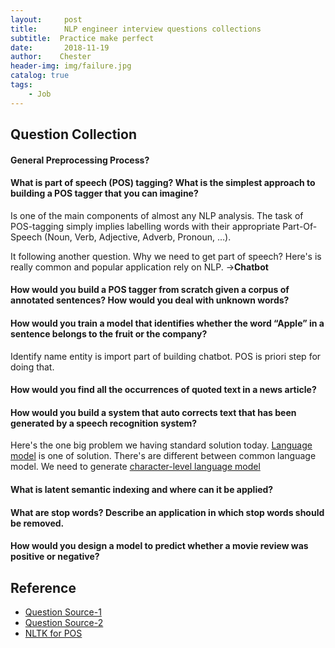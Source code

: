 ```yaml
---
layout:     post
title:      NLP engineer interview questions collections
subtitle:  Practice make perfect
date:       2018-11-19
author:    Chester
header-img: img/failure.jpg
catalog: true
tags:
    - Job
---
```

##

## Question Collection 


#### General Preprocessing Process?


#### What is part of speech (POS) tagging? What is the simplest approach to building a POS tagger that you can imagine?

Is one of the main components of almost any NLP analysis. The task of POS-tagging simply implies labelling words with their appropriate Part-Of-Speech (Noun, Verb, Adjective, Adverb, Pronoun, …).

It following another question. Why we need to get part of speech?
Here's is really common and popular application rely on NLP.
->**Chatbot**

#### How would you build a POS tagger from scratch given a corpus of annotated sentences? How would you deal with unknown words?

####  How would you train a model that identifies whether the word “Apple” in a sentence belongs to the fruit or the company?

Identify name entity is import part of building chatbot. POS is priori step for doing that.

#### How would you find all the occurrences of quoted text in a news article?
#### How would you build a system that auto corrects text that has been generated by a speech recognition system?

Here's the one big problem we having standard solution today. [Language model](https://en.wikipedia.org/wiki/Language_model) is one of solution. There's are different between common language model. We need to generate [character-level language model](https://towardsdatascience.com/language-models-spellchecking-and-autocorrection-dd10f739443c)

#### What is latent semantic indexing and where can it be applied?
#### What are stop words? Describe an application in which stop words should be removed.
#### How would you design a model to predict whether a movie review was positive or negative?

## Reference
- [Question Source-1](https://resources.workable.com/natural-language-processing-engineer-interview-questions)
- [Question Source-2]()
- [NLTK for POS](https://www.nltk.org/book/ch05.html)
<!--stackedit_data:
eyJoaXN0b3J5IjpbNDUyODExMzk2LC00OTQyODg3NzgsLTEwMD
A3MDU3MDYsMTQ5MDQxNjU2MiwxNzk2ODkyOTAsNDEyMjk4Nzc5
XX0=
-->